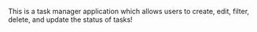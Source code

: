 This is a task manager application which allows users to create, edit, filter, delete, and update the status of tasks!
